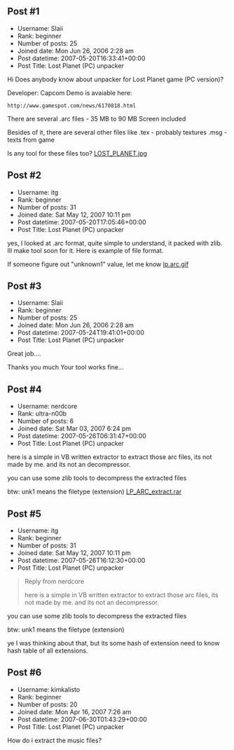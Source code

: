 ## Post #1
- Username: Slaii
- Rank: beginner
- Number of posts: 25
- Joined date: Mon Jun 26, 2006 2:28 am
- Post datetime: 2007-05-20T16:33:41+00:00
- Post Title: Lost Planet (PC) unpacker

Hi
Does anybody know about unpacker for Lost Planet game (PC version)?

Developer: Capcom
Demo is avaiable here:

```
http://www.gamespot.com/news/6170818.html
```


There are several .arc files - 35 MB to 90 MB
Screen included

Besides of it, there are several other files like 
.tex - probably textures
.msg - texts from game

Is any tool for these files too?
[LOST_PLANET.jpg](https://xentaxbackup.github.io/file/1169_LOST_PLANET.jpg)
## Post #2
- Username: itg
- Rank: beginner
- Number of posts: 31
- Joined date: Sat May 12, 2007 10:11 pm
- Post datetime: 2007-05-20T17:05:46+00:00
- Post Title: Lost Planet (PC) unpacker

yes, I looked at .arc format, quite simple to understand, it packed with zlib.
Ill make tool soon for it.
Here is example of file format.

If someone figure out "unknown1" value, let me know 
[lp.arc.gif](https://xentaxbackup.github.io/file/1170_lp.arc.gif)
## Post #3
- Username: Slaii
- Rank: beginner
- Number of posts: 25
- Joined date: Mon Jun 26, 2006 2:28 am
- Post datetime: 2007-05-24T19:41:01+00:00
- Post Title: Lost Planet (PC) unpacker

Great job....

Thanks you much
Your tool works fine...
## Post #4
- Username: nerdcore
- Rank: ultra-n00b
- Number of posts: 6
- Joined date: Sat Mar 03, 2007 6:24 pm
- Post datetime: 2007-05-26T06:31:47+00:00
- Post Title: Lost Planet (PC) unpacker

here is a simple in VB written extractor to extract those arc files, its not made by me.
and its not an decompressor.

you can use some zlib tools to decompress the extracted files

btw: unk1 means the filetype (extension)
[LP_ARC_extract.rar](https://xentaxbackup.github.io/file/1188_LP_ARC_extract.rar)
## Post #5
- Username: itg
- Rank: beginner
- Number of posts: 31
- Joined date: Sat May 12, 2007 10:11 pm
- Post datetime: 2007-05-26T16:12:30+00:00
- Post Title: Lost Planet (PC) unpacker

> Reply from nerdcore
>
> here is a simple in VB written extractor to extract those arc files, its not made by me.
and its not an decompressor.

you can use some zlib tools to decompress the extracted files

btw: unk1 means the filetype (extension)

ye I was thinking about that, but its some hash of extension need to know hash table of all extensions.
## Post #6
- Username: kimkalisto
- Rank: beginner
- Number of posts: 20
- Joined date: Mon Apr 16, 2007 7:26 am
- Post datetime: 2007-06-30T01:43:29+00:00
- Post Title: Lost Planet (PC) unpacker

How do i extract the music files?
